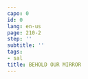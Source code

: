 ```yaml
---
capo: 0
id: 0
lang: en-us
page: 210-2
step: ''
subtitle: ''
tags:
- sal
title: BEHOLD OUR MIRROR
---
```

